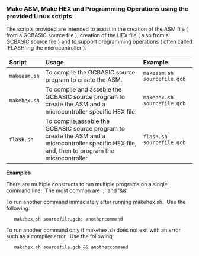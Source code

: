 <div class="section">

<div class="titlepage">

<div>

<div>

### <span id="make_asm_make_hex_and_programming_operations_using_the_provided_linux_scripts"></span>Make ASM, Make HEX and Programming Operations using the provided Linux scripts

</div>

</div>

</div>

The scripts provided are intended to assist in the creation of the ASM
file ( from a GCBASIC source file ), creation of the HEX file ( also
from a GCBASIC source file ) and to support programming operations (
often called \`FLASH\`ing the microcontroller ).

<div class="informaltable">

| <span class="strong">**Script**</span> | <span class="strong">**Usage**</span>                                                                                                             | <span class="strong">**Example**</span> |
|:---------------------------------------|:--------------------------------------------------------------------------------------------------------------------------------------------------|:----------------------------------------|
| `makeasm.sh`                           | To compile the GCBASIC source program to create the ASM.                                                                                          | `makeasm.sh sourcefile.gcb`             |
| `makehex.sh`                           | To compile and asseble the GCBASIC source program to create the ASM and a microcontroller specific HEX file.                                      | `makehex.sh sourcefile.gcb`             |
| `flash.sh`                             | To compile,asseble the GCBASIC source program to create the ASM and a microcontroller specific HEX file, and, then to program the microcontroller | `flash.sh sourcefile.gcb`               |

</div>

<span class="strong">**Examples**</span>

There are multiple constructs to run multiple programs on a single
command line.  The most common are ';' and '&&'

To run another command immadiately after running makehex.sh.  Use the
following:

``` screen
   makehex.sh sourcefile.gcb; anothercommand
```

To run another command only if makehex.sh does not exit with an error
such as a compiler error.  Use the following:

``` screen
   makehex.sh sourcefile.gcb && anothercommand
```

</div>
